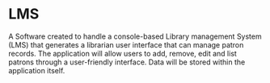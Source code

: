 # LMS
A Software created to handle  a console-based Library management System (LMS) that generates a librarian user interface that can manage patron records. The application will allow users to add, remove, edit and list patrons through a user-friendly interface. Data will be stored within the application itself.
